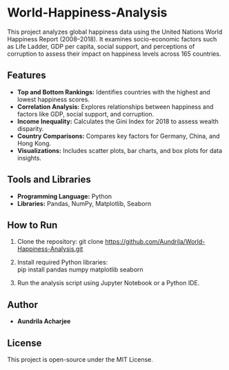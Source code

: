 # World-Happiness-Analysis
This project analyzes global happiness data using the United Nations World Happiness Report (2008–2018). It examines socio-economic factors such as Life Ladder, GDP per capita, social support, and perceptions of corruption to assess their impact on happiness levels across 165 countries.

## Features
- **Top and Bottom Rankings:** Identifies countries with the highest and lowest happiness scores.
- **Correlation Analysis:** Explores relationships between happiness and factors like GDP, social support, and corruption.
- **Income Inequality:** Calculates the Gini Index for 2018 to assess wealth disparity.
- **Country Comparisons:** Compares key factors for Germany, China, and Hong Kong.
- **Visualizations:** Includes scatter plots, bar charts, and box plots for data insights.

## Tools and Libraries
- **Programming Language:** Python
- **Libraries:** Pandas, NumPy, Matplotlib, Seaborn

## How to Run
1. Clone the repository:
git clone https://github.com/Aundrila/World-Happiness-Analysis.git

2. Install required Python libraries:
\
pip install pandas numpy matplotlib seaborn


3. Run the analysis script using Jupyter Notebook or a Python IDE.

## Author
- **Aundrila Acharjee**


## License
This project is open-source under the MIT License.










